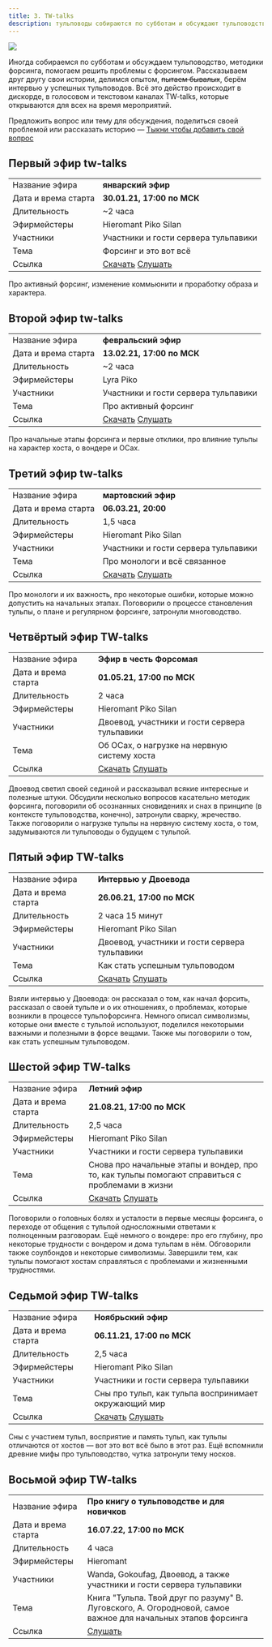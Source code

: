 ```yaml
---
title: 3. TW-talks
description: тульповоды собираются по субботам и обсуждают тульповодство, методики форсинга, помогают решить проблемы с форсингом. Рассказываем истории, делимся опытом, пытаем бывалых, берём интервью у успешных тульповодов. Всё это действо происходит в дискорде, в голосовом и текстовом каналах TW-talks, которые открываются для всех на время мероприятий.
---
```

![](twtalks.png)

Иногда собираемся по субботам и обсуждаем тульповодство, методики форсинга, помогаем решить проблемы с форсингом. Рассказываем друг другу свои истории, делимся опытом, ~~пытаем бывалых~~, берём интервью у успешных тульповодов. Всё это действо происходит в дискорде, в голосовом и текстовом каналах TW-talks, которые открываются для всех на время мероприятий.

Предложить вопрос или тему для обсуждения, поделиться своей проблемой или рассказать историю — [Тыкни чтобы добавить свой вопрос](https://forms.gle/84Hd3t31TvwTv83V9)

##   Первый эфир tw-talks 
|||
|---|---|
| Название эфира | **январский эфир**  |
|Дата и врема старта | **30.01.21, 17:00 по МСК** |
|Длительность        | ~2 часа |
|Эфирмейстеры         | Hieromant Piko Silan |
|Участники                  | Участники и гости сервера тульпавики |
|Тема                | Форсинг и это вот всё |
|Ссылка              | [Скачать](https://disk.yandex.ru/d/dOujxUd9OjywbA) [Слушать](https://scaledteam.ru/tulpawiki-radio/2021_01_30%20Первый%20эфир%20tw-talks.webm) |

Про активный форсинг, изменение коммьюнити и проработку образа и характера.

##   Второй эфир tw-talks 

|||
|---|---|
| Название эфира | **февральский эфир**  |
|Дата и врема старта | **13.02.21, 17:00 по МСК** |
|Длительность        | ~2 часа |
|Эфирмейстеры         | Lyra Piko |
|Участники                  | Участники и гости сервера тульпавики |
|Тема                | Про активный форсинг |
|Ссылка              | [Скачать](https://disk.yandex.ru/d/xUtz8B17nncKxg) [Слушать](https://scaledteam.ru/tulpawiki-radio/2021_02_13%20Второй%20эфир%20tw-talks.webm) |

Про начальные этапы форсинга и первые отклики, про влияние тульпы на характер хоста, о вондере и ОСах.

##   Третий эфир tw-talks 

|||
|---|---|
| Название эфира | **мартовский эфир**  |
|Дата и врема старта | **06.03.21, 20:00** |
|Длительность        | 1,5 часа |
|Эфирмейстеры         | Hieromant Piko Silan|
|Участники                  | Участники и гости сервера тульпавики |
|Тема                | Про монологи и всё связанное |
|Ссылка              | [Скачать](https://disk.yandex.ru/d/m3vosqdj_0-M0A ) [Слушать](https://scaledteam.ru/tulpawiki-radio/2021_03_06%20Третий%20эфир%20tw-talks.webm) |

Про монологи и их важность, про некоторые ошибки, которые можно допустить на начальных этапах. Поговорили о процессе становления тульпы, о плане и регулярном форсинге, затронули многоводство.

##  Четвёртый эфир TW-talks

|||
|---|---|
| Название эфира | **Эфир в честь Форсомая**  |
|Дата и врема старта | **01.05.21, 17:00 по МСК** |
|Длительность        | 2 часа |
|Эфирмейстеры         | Hieromant Piko Silan |
|Участники                  |Двоевод, участники и гости сервера тульпавики |
|Тема                | Об ОСах, о нагрузке на нервную систему хоста |
|Ссылка              | [Скачать](https://disk.yandex.ru/d/ziDt6fb8nANAoQ) [Слушать](https://scaledteam.ru/tulpawiki-radio/2021_05_01%20Четвёртый%20эфир%20TW-talks.webm) |

Двоевод светил своей сединой и рассказывал всякие интересные и полезные штуки. Обсудили несколько вопросов касательно методик форсинга, поговорили об осознанных сновидениях и снах в принципе (в контексте тульповодства, конечно), затронули сварку, жречество. Также поговорили о нагрузке тульпы на нервную систему хоста, о том, задумываются ли тульповоды о будущем с тульпой.

##  Пятый эфир TW-talks

|||
|---|---|
| Название эфира | **Интервью у Двоевода**  |
|Дата и врема старта | **26.06.21, 17:00 по МСК** |
|Длительность        | 2 часа 15 минут |
|Эфирмейстеры         | Hieromant Piko Silan |
|Участники                  | Двоевод, участники и гости сервера тульпавики |
|Тема                | Как стать успешным тульповодом |
|Ссылка              | [Скачать](https://disk.yandex.ru/d/k7QwxrbF0OxmhA) [Слушать](https://scaledteam.ru/tulpawiki-radio/2021_06_26%20Пятый%20эфир%20TW-talks.webm) |

Взяли интервью у Двоевода: он рассказал о том, как начал форсить, рассказал о своей тульпе и о их отношениях, о проблемах, которые возникли в процессе тульпофорсинга. Немного описал символизмы, которые они вместе с тульпой используют, поделился некоторыми важными и полезными в форсе вещами. Также мы поговорили о том, как стать успешным тульповодом.

##  Шестой эфир TW-talks

|||
|---|---|
| Название эфира | **Летний эфир**  |
|Дата и врема старта | **21.08.21, 17:00 по МСК** |
|Длительность        | 2,5 часа |
|Эфирмейстеры         | Hieromant Piko Silan |
|Участники                  | Участники и гости сервера тульпавики |
|Тема                | Снова про начальные этапы и вондер, про то, как тульпы помогают справиться с проблемами в жизни |
|Ссылка              | [Скачать](https://drive.google.com/file/d/1jKhHF5-PTTOVKIMdaS8FjX3sXTbGRKVR/view?usp=sharing) [Слушать](https://scaledteam.ru/tulpawiki-radio/2021_08_21%20Шестой%20эфир%20TW-talks.webm) |

Поговорили о головных болях и усталости в первые месяцы форсинга, о переходе от общения с тульпой односложными ответами к полноценным разговорам. Ещё немного о вондере: про его глубину, про некоторые трудности с вондером и дома тульпам в нём. Обговорили также соулбондов и некоторые символизмы. Завершили тем, как тульпы помогают хостам справляться с проблемами и жизненными трудностями.

##  Седьмой эфир TW-talks

|||
|---|---|
| Название эфира | **Ноябрьский эфир**  |
|Дата и врема старта | **06.11.21, 17:00 по МСК** |
|Длительность        | 2,5 часа |
|Эфирмейстеры         | Hieromant Piko Silan |
|Участники                  | Участники и гости сервера тульпавики |
|Тема                | Сны про тульп, как тульпа воспринимает окружающий мир |
|Ссылка              | [Скачать](https://disk.yandex.ru/d/DtfrrTRl_lo1Bg) [Слушать](https://scaledteam.ru/tulpawiki-radio/2021_11_06%20Седьмой%20эфир%20TW-talks.webm) |

Сны с участием тульп, восприятие и память тульп, как тульпы отличаются от хостов — вот это вот всё было в этот раз. Ещё вспомнили древние мифы про тульповодство, чутка затронули тему носков.

##  Восьмой эфир TW-talks

|||
|---|---|
| Название эфира | **Про книгу о тульповодстве и для новичков**  |
|Дата и врема старта | **16.07.22, 17:00 по МСК** |
|Длительность        | 4 часа |
|Эфирмейстеры         | Hieromant |
|Участники                  | Wanda, Gokoufag, Двоевод, а также участники и гости сервера тульпавики |
|Тема                | Книга "Тульпа. Твой друг по разуму" В. Луговского, А. Огородновой, самое важное для начальных этапов форсинга |
|Ссылка              | [Слушать](https://www.youtube.com/watch?v=0FL_Q0mDSl0) |
